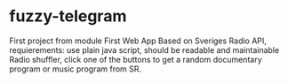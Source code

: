 # fuzzy-telegram

First project from module First Web App
Based on Sveriges Radio API,
requierements: use plain java script, should be readable and maintainable
Radio shuffler, click one of the buttons to get a random documentary program or music program from SR.
